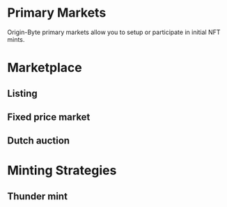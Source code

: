# Primary Markets

Origin-Byte primary markets allow you to setup or participate in initial NFT mints.

# Marketplace

## Listing

## Fixed price market

## Dutch auction

# Minting Strategies

## Thunder mint
